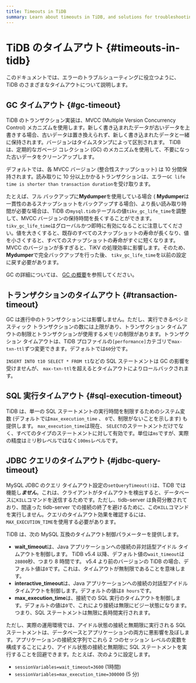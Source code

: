 ```yaml
---
title: Timeouts in TiDB
summary: Learn about timeouts in TiDB, and solutions for troubleshooting errors.
---
```


# TiDB のタイムアウト {#timeouts-in-tidb}

このドキュメントでは、エラーのトラブルシューティングに役立つように、TiDB のさまざまなタイムアウトについて説明します。

## GC タイムアウト {#gc-timeout}

TiDB のトランザクション実装は、MVCC (Multiple Version Concurrency Control) メカニズムを使用します。新しく書き込まれたデータが古いデータを上書きする場合、古いデータは置き換えられず、新しく書き込まれたデータと一緒に保持されます。バージョンはタイムスタンプによって区別されます。 TiDB は、定期的なガベージ コレクション (GC) のメカニズムを使用して、不要になった古いデータをクリーンアップします。

デフォルトでは、各 MVCC バージョン (整合性スナップショット) は 10 分間保持されます。読み取りに 10 分以上かかるトランザクションは、エラー`GC life time is shorter than transaction duration`を受け取ります。

たとえば、フル バックアップに**Mydumper**を使用している場合 ( <strong>Mydumper</strong>は一貫性のあるスナップショットをバックアップする場合)、より長い読み取り時間が必要な場合は、TiDB の`mysql.tidb`テーブルの値`tikv_gc_life_time`を調整して、MVCC バージョンの保持時間を長くすることができます。 `tikv_gc_life_time`はグローバルかつ即時に有効になることに注意してください。値を大きくすると、既存のすべてのスナップショットの寿命が長くなり、値を小さくすると、すべてのスナップショットの寿命がすぐに短くなります。 MVCC のバージョンが多すぎると、TiKV の処理効率に影響します。そのため、 <strong>Mydumper</strong>で完全バックアップを行った後、 `tikv_gc_life_time`を以前の設定に戻す必要があります。

GC の詳細については、 [GC の概要](/garbage-collection-overview.md)を参照してください。

## トランザクションのタイムアウト {#transaction-timeout}

GC は進行中のトランザクションには影響しません。ただし、実行できるペシミスティック トランザクションの数には上限があり、トランザクション タイムアウトの制限とトランザクションが使用するメモリの制限があります。トランザクション タイムアウトは、TiDB プロファイルの`[performance]`カテゴリで`max-txn-ttl`ずつ変更できます。デフォルトでは`60`分です。

`INSERT INTO t10 SELECT * FROM t1`などの SQL ステートメントは GC の影響を受けませんが、 `max-txn-ttl`を超えるとタイムアウトによりロールバックされます。

## SQL 実行タイムアウト {#sql-execution-timeout}

TiDB は、単一の SQL ステートメントの実行時間を制限するためのシステム変数 (デフォルトでは`max_execution_time` 、 `0`で、制限がないことを示します) も提供します。 `max_execution_time`は現在、 `SELECT`のステートメントだけでなく、すべてのタイプのステートメントに対して有効です。単位は`ms`ですが、実際の精度はミリ秒レベルではなく`100ms`レベルです。

## JDBC クエリのタイムアウト {#jdbc-query-timeout}

MySQL JDBC のクエリ タイムアウト設定の`setQueryTimeout()`は、TiDB では機能し***ません***。これは、クライアントがタイムアウトを検出すると、データベースに`KILL`コマンドを送信するためです。ただし、tidb-server は負荷分散されており、間違った tidb-server での接続の終了を避けるために、この`KILL`コマンドを実行しません。クエリのタイムアウト効果を確認するには、 `MAX_EXECUTION_TIME`を使用する必要があります。

TiDB は、次の MySQL 互換のタイムアウト制御パラメーターを提供します。

-   **wait_timeout**は、Java アプリケーションへの接続の非対話型アイドル タイムアウトを制御します。 TiDB v5.4 以降、デフォルト値の`wait_timeout`は`28800`秒、つまり 8 時間です。 v5.4 より前のバージョンの TiDB の場合、デフォルト値は`0`です。これは、タイムアウトが無制限であることを意味します。
-   **interactive_timeout**は、Java アプリケーションへの接続の対話型アイドル タイムアウトを制御します。デフォルトの値は`8 hours`です。
-   **max_execution_time**は、接続での SQL 実行のタイムアウトを制御します。デフォルトの値は`0`で、これにより接続は無限にビジー状態になります。つまり、SQL ステートメントは無限に長時間実行されます。

ただし、実際の運用環境では、アイドル状態の接続と無期限に実行される SQL ステートメントは、データベースとアプリケーションの両方に悪影響を及ぼします。アプリケーションの接続文字列でこれら 2 つのセッション レベルの変数を構成することにより、アイドル状態の接続と無期限に SQL ステートメントを実行することを回避できます。たとえば、次のように設定します。

-   `sessionVariables=wait_timeout=3600` (1時間)
-   `sessionVariables=max_execution_time=300000` (5 分)
